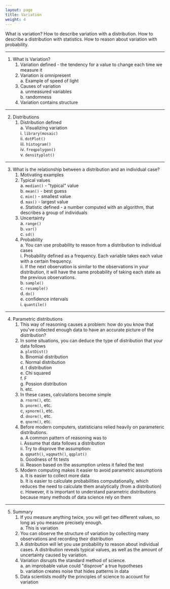 ```yaml
---
layout: page
title: Variation
weight: 4
---
```


What is variation? How to describe variation with a distribution. How to describe a distribution with statistics. How to reason about variation with probability.

***

1. What is Variation?  
    1. Variation defined - the tendency for a value to change each time we measure it  
    2. Variation is omnipresent  
        a. Example of speed of light  
    3. Causes of variation  
        a. unmeasured variables  
        b. randomness  
    4. Variation contains structure    
    
***
    
2. Distributions  
    1. Distribution defined  
        a. Visualizing variation  
            i. `library(mosaic)`  
            ii. `dotPlot()`  
            iii. `histogram()`  
            iv. `freqpolygon()`  
            v. `densityplot()`  
            
***

3. What is the relationship between a distribution and an individual case?  
    1. Motivating examples  
    2. Typical values  
        a. `median()` - "typical" value  
        b. `mean()` - best guess  
        c. `min()` - smallest value  
        d. `max()` - largest value  
        e. Statistic defined - a number computed with an algorithm, that describes a group of individuals  
    3. Uncertainty  
        a. `range()`  
        b. `var()`  
        c. `sd()`  
    4. Probability  
        a. You can use probability to reason from a distribution to individual cases  
            i. Probability defined as a frequency. Each variable takes each value with a certain frequency.  
            ii. If the next observation is similar to the observations in your distribution, it will have the same probability of taking each state as the previous observations.  
        b. `sample()`  
        c. `resample()`  
        d. `do()`  
        e. confidence intervals  
            i. `quantile()`  

***

4. Parametric distributions  
    1. This way of reasoning causes a problem: how do you know that you've collected enough data to have an accurate picture of the distribution?  
    2. In some situations, you can deduce the type of distribution that your data follows  
        a. `plotDist()`  
        b. Binomial distribution  
        c. Normal distribution  
        d. t distribution  
        e. Chi squared  
        f. F  
        g. Possion distribution  
        h. etc.  
    3. In these cases, calculations become simple  
        a. `rnorm()`, etc.  
        b. `pnorm()`, etc.  
        c, `xpnorm()`, etc.  
        d. `dnorm()`, etc.  
        e. `qnorm()`, etc.  
    4. Before modern computers, statisticians relied heavily on parameteric
distributions.  
        a. A common pattern of reasoning was to   
            i. Assume that data follows a distribution  
            ii. Try to disprove the assumption:  
                a. `qqmath()`, `xqqmath()`, `qqplot()`  
                b. Goodness of fit tests  
            iii. Reason based on the assumption unless it failed the test  
    5. Modern computing makes it easier to avoid parametric assumptions  
        a. It is easier to collect more data  
        b. It is easier to calculate probabilities computationally, which reduces the need to calculate them analytically (from a distribution)  
        c. However, it is important to understand parametric distributions because many methods of data science rely on them  

***

5. Summary
    1. If you measure anything twice, you will get two different values, so long as you measure precisely enough.  
        a. This is variation  
    2. You can observe the structure of variation by collecting many   observations and recording their distribution
    3. A distribution will let you use probability to reason about individual cases. A distribution reveals typical values, as well as the amount of uncertainty caused by variation.  
    4. Variation disrupts the standard method of science.  
        a. an improbable value could "disprove" a true hypotheses  
        b. variation creates noise that hides patterns in data  
    5. Data scientists modify the principles of science to account for variation